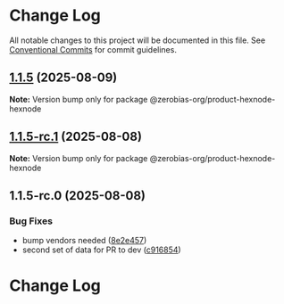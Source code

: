 # Change Log

All notable changes to this project will be documented in this file.
See [Conventional Commits](https://conventionalcommits.org) for commit guidelines.

## [1.1.5](https://github.com/zerobias-org/product/compare/@zerobias-org/product-hexnode-hexnode@1.1.5-rc.1...@zerobias-org/product-hexnode-hexnode@1.1.5) (2025-08-09)

**Note:** Version bump only for package @zerobias-org/product-hexnode-hexnode





## [1.1.5-rc.1](https://github.com/zerobias-org/product/compare/@zerobias-org/product-hexnode-hexnode@1.1.5-rc.0...@zerobias-org/product-hexnode-hexnode@1.1.5-rc.1) (2025-08-08)

**Note:** Version bump only for package @zerobias-org/product-hexnode-hexnode





## 1.1.5-rc.0 (2025-08-08)


### Bug Fixes

* bump vendors needed ([8e2e457](https://github.com/zerobias-org/product/commit/8e2e457e0b5d7141a05e8f2c178bc2854f2b7178))
* second set of data for PR to dev ([c916854](https://github.com/zerobias-org/product/commit/c916854bcf229b1c2042ffdea18472d66a061aaf))





# Change Log
